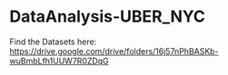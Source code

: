 # DataAnalysis-UBER_NYC


Find the Datasets here: 
https://drive.google.com/drive/folders/16j57nPhBASKb-wuBmbLfh1UUW7R0ZDqG
